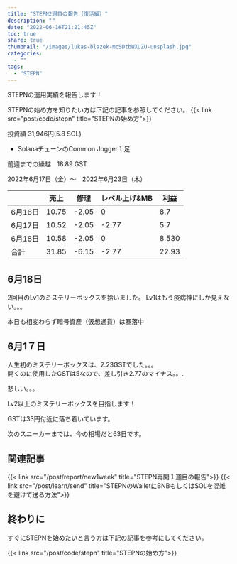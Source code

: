 ```yaml
---
title: "STEPN2週目の報告（復活編）"
description: ""
date: "2022-06-16T21:21:45Z"
toc: true
share: true
thumbnail: "/images/lukas-blazek-mcSDtbWXUZU-unsplash.jpg"
categories:
  - ""
tags:
  - "STEPN"
---
```


STEPNの運用実績を報告します！

<!--more-->

STEPNの始め方を知りたい方は下記の記事を参照してください。
{{< link src="post/code/stepn" title="STEPNの始め方">}}

投資額 31,946円(5.8 SOL)

- SolanaチェーンのCommon Jogger１足

前週までの繰越　18.89 GST  

2022年6月17日（金）〜　2022年6月23日（木）

|  | 売上 | 修理 | レベル上げ&MB | 利益 |
| --- | --- | --- | --- | --- |
| 6月16日 | 10.75 | -2.05 | 0 | 8.7 |
| 6月17日 | 10.52 | -2.05 | -2.77 | 5.7 |
| 6月18日 | 10.58 | -2.05 | 0 | 8.530 |
| 合計 | 31.85 | -6.15 | -2.77 | 22.93 |

## 6月18日

2回目のLv1のミステリーボックスを拾いました。
Lv1はもう疫病神にしか見えない。。。

本日も相変わらず暗号資産（仮想通貨）は暴落中

## 6月1７日

人生初のミステリーボックスは、2.23GSTでした。。。  
開くのに使用したGSTは5なので、差し引き2.77のマイナス。。.

悲しい。。。

Lv2以上のミステリーボックスを目指します！

GSTは33円付近に落ち着いています。  

次のスニーカーまでは、今の相場だと63日です。  

## 関連記事

{{< link src="/post/report/new1week" title="STEPN再開１週目の報告">}}
{{< link src="/post/learn/send" title="STEPNのWalletにBNBもしくはSOLを混雑を避けて送る方法">}}

## 終わりに

すぐにSTEPNを始めたいと言う方は下記の記事を参考にしてください。

{{< link src="/post/code/stepn" title="STEPNの始め方">}}



  